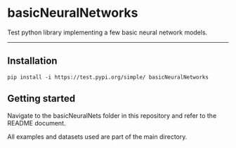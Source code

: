 # basicNeuralNetworks
Test python library implementing a few basic neural network models.

***
## Installation
```
pip install -i https://test.pypi.org/simple/ basicNeuralNetworks
```

## Getting started
Navigate to the basicNeuralNets folder in this repository and refer to the README document.

All examples and datasets used are part of the main directory.
